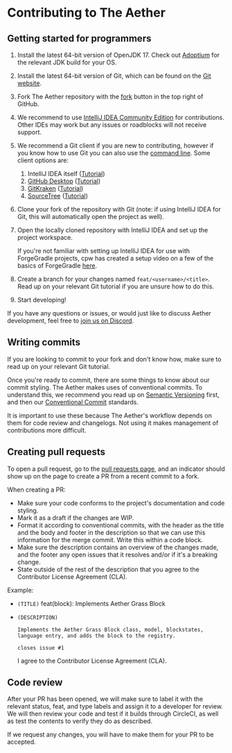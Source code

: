 # Contributing to The Aether
## Getting started for programmers
1. Install the latest 64-bit version of OpenJDK 17. Check out [Adoptium](https://adoptium.net/) for the relevant JDK build for your OS.

2. Install the latest 64-bit version of Git, which can be found on the [Git website](https://git-scm.com/).

3. Fork The Aether repository with the [fork](https://github.com/Gilded-Games/The-Aether/fork) button in the top right of GitHub.

4. We recommend to use [IntelliJ IDEA Community Edition](https://www.jetbrains.com/idea/) for contributions. Other IDEs may work but any issues or roadblocks will not receive support.

5. We recommend a Git client if you are new to contributing, however if you know how to use Git you can also use the [command line](https://docs.gitlab.com/ee/gitlab-basics/start-using-git.html). Some client options are:
   1. IntelliJ IDEA itself ([Tutorial](https://blog.jetbrains.com/idea/2020/10/clone-a-project-from-github/))
   2. [GitHub Desktop](https://desktop.github.com/) ([Tutorial](https://docs.github.com/en/desktop/installing-and-configuring-github-desktop/overview/getting-started-with-github-desktop))
   3. [GitKraken](https://www.gitkraken.com/) ([Tutorial](https://help.gitkraken.com/gitkraken-client/guide/))
   4. [SourceTree](https://www.sourcetreeapp.com/) ([Tutorial](https://confluence.atlassian.com/get-started-with-sourcetree))

6. Clone your fork of the repository with Git (note: if using IntelliJ IDEA for Git, this will automatically open the project as well).

7. Open the locally cloned repository with IntelliJ IDEA and set up the project workspace.

   If you're not familiar with setting up IntelliJ IDEA for use with ForgeGradle projects, cpw has created a setup video on a few of the basics of ForgeGradle [here](https://www.youtube.com/watch?v=PfmlNiHonV0).

8. Create a branch for your changes named `feat/<username>/<title>`. Read up on your relevant Git tutorial if you are unsure how to do this.

9. Start developing!

If you have any questions or issues, or would just like to discuss Aether development, feel free to [join us on Discord](https://discord.gg/aethermod).

## Writing commits
If you are looking to commit to your fork and don't know how, make sure to read up on your relevant Git tutorial.

Once you're ready to commit, there are some things to know about our commit styling. The Aether makes uses of conventional commits. To understand this, we recommend you read up on [Semantic Versioning](https://github.com/Gilded-Games/The-Aether/blob/1.19/docs/references/VERSIONING.md) first, and then our [Conventional Commit](https://github.com/Gilded-Games/The-Aether/blob/1.19/docs/references/COMMITS.md) standards.

It is important to use these because The Aether's workflow depends on them for code review and changelogs. Not using it makes management of contributions more difficult.

## Creating pull requests
To open a pull request, go to the [pull requests page](https://github.com/Gilded-Games/The-Aether/pulls), and an indicator should show up on the page to create a PR from a recent commit to a fork.

When creating a PR:
- Make sure your code conforms to the project's documentation and code styling.
- Mark it as a draft if the changes are WIP.
- Format it according to conventional commits, with the header as the title and the body and footer in the description so that we can use this information for the merge commit. Write this within a code block.
- Make sure the description contains an overview of the changes made, and the footer any open issues that it resolves and/or if it's a breaking change.
- State outside of the rest of the description that you agree to the Contributor License Agreement (CLA).

Example:
- `(TITLE)` feat(block): Implements Aether Grass Block
- `(DESCRIPTION)`
  ```
  Implements the Aether Grass Block class, model, blockstates, language entry, and adds the block to the registry.
  
  closes issue #1
  ```

  I agree to the Contributor License Agreement (CLA).

## Code review
After your PR has been opened, we will make sure to label it with the relevant status, feat, and type labels and assign it to a developer for review. We will then review your code and test if it builds through CircleCI, as well as test the contents to verify they do as described.

If we request any changes, you will have to make them for your PR to be accepted.
